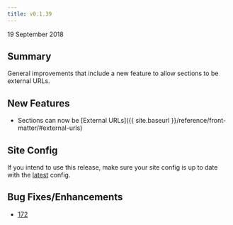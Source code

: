 ```yaml
---
title: v0.1.39
---
```


19 September 2018

## Summary

General improvements that include a new feature to allow sections to be external URLs.

## New Features

- Sections can now be [External URLs]({{ site.baseurl }}/reference/front-matter/#external-urls)

## Site Config

If you intend to use this release, make sure your site config is up to date with the [latest](https://github.com/SPANDigital/presidium-template/releases/tag/v0.1.39) config.

## Bug Fixes/Enhancements

- [172](https://github.com/SPANDigital/presidium/issues/172)
